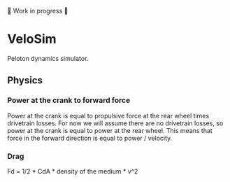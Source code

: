 🚧 Work in progress 🚧

# VeloSim
Peloton dynamics simulator.

## Physics
### Power at the crank to forward force
Power at the crank is equal to propulsive force at the rear wheel times drivetrain losses. For now we will assume there are no drivetrain losses, so power at the crank is equal to power at the rear wheel. This means that force in the forward direction is equal to power / velocity.

### Drag
Fd = 1/2 * CdA * density of the medium * v^2
